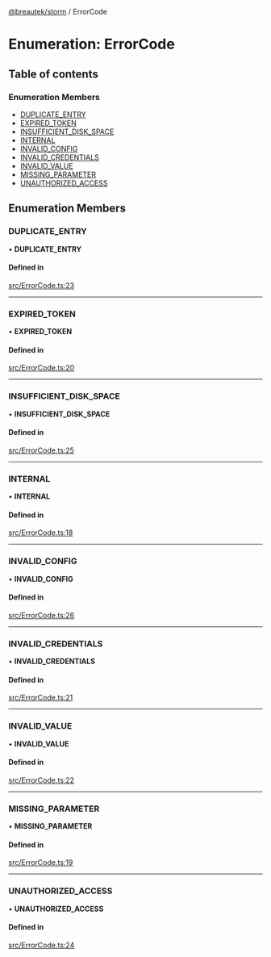 [@breautek/storm](../README.md) / ErrorCode

# Enumeration: ErrorCode

## Table of contents

### Enumeration Members

- [DUPLICATE\_ENTRY](ErrorCode.md#duplicate_entry)
- [EXPIRED\_TOKEN](ErrorCode.md#expired_token)
- [INSUFFICIENT\_DISK\_SPACE](ErrorCode.md#insufficient_disk_space)
- [INTERNAL](ErrorCode.md#internal)
- [INVALID\_CONFIG](ErrorCode.md#invalid_config)
- [INVALID\_CREDENTIALS](ErrorCode.md#invalid_credentials)
- [INVALID\_VALUE](ErrorCode.md#invalid_value)
- [MISSING\_PARAMETER](ErrorCode.md#missing_parameter)
- [UNAUTHORIZED\_ACCESS](ErrorCode.md#unauthorized_access)

## Enumeration Members

### DUPLICATE\_ENTRY

• **DUPLICATE\_ENTRY**

#### Defined in

[src/ErrorCode.ts:23](https://github.com/breautek/storm/blob/f198938/src/ErrorCode.ts#L23)

___

### EXPIRED\_TOKEN

• **EXPIRED\_TOKEN**

#### Defined in

[src/ErrorCode.ts:20](https://github.com/breautek/storm/blob/f198938/src/ErrorCode.ts#L20)

___

### INSUFFICIENT\_DISK\_SPACE

• **INSUFFICIENT\_DISK\_SPACE**

#### Defined in

[src/ErrorCode.ts:25](https://github.com/breautek/storm/blob/f198938/src/ErrorCode.ts#L25)

___

### INTERNAL

• **INTERNAL**

#### Defined in

[src/ErrorCode.ts:18](https://github.com/breautek/storm/blob/f198938/src/ErrorCode.ts#L18)

___

### INVALID\_CONFIG

• **INVALID\_CONFIG**

#### Defined in

[src/ErrorCode.ts:26](https://github.com/breautek/storm/blob/f198938/src/ErrorCode.ts#L26)

___

### INVALID\_CREDENTIALS

• **INVALID\_CREDENTIALS**

#### Defined in

[src/ErrorCode.ts:21](https://github.com/breautek/storm/blob/f198938/src/ErrorCode.ts#L21)

___

### INVALID\_VALUE

• **INVALID\_VALUE**

#### Defined in

[src/ErrorCode.ts:22](https://github.com/breautek/storm/blob/f198938/src/ErrorCode.ts#L22)

___

### MISSING\_PARAMETER

• **MISSING\_PARAMETER**

#### Defined in

[src/ErrorCode.ts:19](https://github.com/breautek/storm/blob/f198938/src/ErrorCode.ts#L19)

___

### UNAUTHORIZED\_ACCESS

• **UNAUTHORIZED\_ACCESS**

#### Defined in

[src/ErrorCode.ts:24](https://github.com/breautek/storm/blob/f198938/src/ErrorCode.ts#L24)
